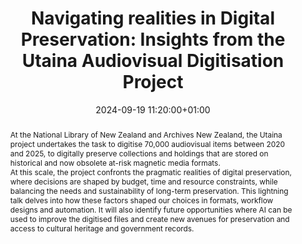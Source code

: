---
abstract: "At the National Library of New Zealand and Archives New Zealand, the Utaina
  project undertakes the task to digitise 70,000 audiovisual items between 2020 and
  2025, to digitally preserve collections and holdings that are stored on historical
  and now \nobsolete at-risk magnetic media formats. \n\nAt this scale, the project
  confronts the pragmatic realities of digital preservation, where decisions are shaped
  by budget, time and resource constraints, while balancing the needs and sustainability
  of long-term preservation. This lightning talk delves into how these factors shaped
  our choices in formats, workflow designs and automation. It will also identify future
  opportunities where AI can be used to improve the digitised files and create new
  avenues for preservation and access to cultural heritage and government records."
creators:
- Cynthia Wu
- Joshua Ng
date: 2024-09-19 11:20:00+01:00
document_url: https://zenodo.org/records/13656147/download/pdf
grand_parent: iPRES
institutions: []
keywords:
- governance, resourcing, and management for dp
- scaling up
landing_page_url: https://zenodo.org/records/13656147
language: eng
layout: publication
license: Creative Commons Zero (CC0-1.0)
notes_url: https://docs.google.com/document/d/1Hf-VavCLYwGskk3JdDbnPOALZtP2Yd4w2pe_5Evkxg8/edit#heading=h.aar4tupij1po
parent: iPRES 2024
publication_type: lightning talk
size: null
slides_url: https://zenodo.org/records/13656147
source_name: iPRES
stream_url: https://www.archief.vlaanderen.be/archief/records/dossiers/5acb210228ce4315ae650812d056a482329eb83ed2dc42398a51505dc153be81/documents/95ca2a083ac641f99b58185549d7c5407e49ac128c9e45efb96d32698a8f023a
title: 'Navigating realities in Digital Preservation: Insights from the Utaina Audiovisual
  Digitisation Project'
year: 2024
---